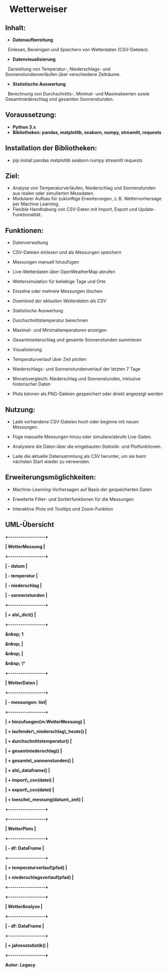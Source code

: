 #  			Wetterweiser









## **Inhalt:**



* **Datenaufbereitung**

   Einlesen, Bereinigen und Speichern von Wetterdaten (CSV-Dateien).







* **Datenvisualisierung**

   Darstellung von Temperatur-, Niederschlags- und Sonnenstundenverläufen über verschiedene Zeiträume.







* **Statistische Auswertung**

   Berechnung von Durchschnitts-, Minimal- und Maximalwerten sowie Gesamtniederschlag und gesamten Sonnenstunden.







## **Voraussetzung:**



* **Python 3.x**
* **Bibliotheken: pandas, matplotlib, seaborn, numpy, streamlit, requests**





## **Installation der Bibliotheken:**



* pip install pandas matplotlib seaborn numpy streamlit requests







## **Ziel:**



* Analyse von Temperaturverläufen, Niederschlag und Sonnenstunden aus realen oder simulierten Messdaten.
* Modularer Aufbau für zukünftige Erweiterungen, z. B. Wettervorhersage per Machine Learning.
* Flexible Handhabung von CSV-Daten mit Import, Export und Update-Funktionalität.





## **Funktionen:**



* Datenverwaltung



* CSV-Dateien einlesen und als Messungen speichern



* Messungen manuell hinzufügen



* Live-Wetterdaten über OpenWeatherMap abrufen



* Wettersimulation für beliebige Tage und Orte



* Einzelne oder mehrere Messungen löschen



* *Download der aktuellen Wetterdaten als CSV*



* Statistische Auswertung



* Durchschnittstemperatur berechnen



* Maximal- und Minimaltemperaturen anzeigen



* Gesamtniederschlag und gesamte Sonnenstunden summieren



* Visualisierung



* Temperaturverlauf über Zeit plotten



* Niederschlags- und Sonnenstundenverlauf der letzten 7 Tage



* Monatsvergleich: Niederschlag und Sonnenstunden, inklusive historischer Daten



* Plots können als PNG-Dateien gespeichert oder direkt angezeigt werden







## **Nutzung:**







* Lade vorhandene CSV-Dateien hoch oder beginne mit neuen Messungen.



* Füge manuelle Messungen hinzu oder simuliere/abrufe Live-Daten.



* Analysiere die Daten über die eingebauten Statistik- und Plotfunktionen.



* Lade die aktuelle Datensammlung als CSV herunter, um sie beim nächsten Start wieder zu verwenden.







## **Erweiterungsmöglichkeiten:**



* Machine-Learning-Vorhersagen auf Basis der gespeicherten Daten



* Erweiterte Filter- und Sortierfunktionen für die Messungen



* Interaktive Plots mit Tooltips und Zoom-Funktion







## **UML-Übersicht**







**+------------------+**



**|  WetterMessung   |**



**+------------------+**



**| - datum          |**



**| - temperatur     |**



**| - niederschlag   |**



**| - sonnenstunden  |**



**+------------------+**



**| + als\\\_dict()     |**



**+------------------+**







**\&nbsp;          1**



**\&nbsp;          |**



**\&nbsp;          |**



**\&nbsp;          \\\***



**+------------------+**



**|   WetterDaten    |**



**+------------------+**



**| - messungen: list|**



**+------------------+**



**| + hinzufuegen(m:WetterMessung)        |**



**| + laufender\\\_niederschlag\\\_heute()      |**



**| + durchschnittstemperatur()           |**



**| + gesamtniederschlag()                |**



**| + gesamte\\\_sonnenstunden()             |**



**| + als\\\_dataframe()                     |**



**| + import\\\_csv(datei)                   |**



**| + export\\\_csv(datei)                   |**



**| + loesche\\\_messung(datum\\\_zeit)        |**



**+------------------+**







**+------------------+**



**|   WetterPlots    |**



**+------------------+**



**| - df: DataFrame  |**



**+------------------+**



**| + temperaturverlauf(pfad)             |**



**| + niederschlagsverlauf(pfad)          |**



**+------------------+**







**+------------------+**



**|  WetterAnalyse   |**



**+------------------+**



**| - df: DataFrame  |**



**+------------------+**



**| + jahresstatistik()                    |**



**+------------------+**













**Autor: Legacy**



